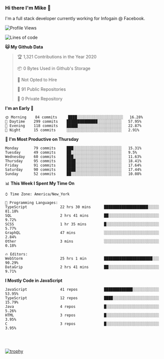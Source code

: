 ### Hi there I'm Mike 👋
I'm a full stack developer currently working for Infogain @ Facebook.

<!--START_SECTION:waka-->
![Profile Views](http://img.shields.io/badge/Profile%20Views-0-blue)

![Lines of code](https://img.shields.io/badge/From%20Hello%20World%20I%27ve%20Written-1.5%20million%20lines%20of%20code-blue)

**🐱 My Github Data** 

> 🏆 1,321 Contributions in the Year 2020
 > 
> 📦 0 Bytes Used in Github's Storage 
 > 
> 🚫 Not Opted to Hire
 > 
> 📜 91 Public Repositories
 > 
> 🔑 0 Private Repository 
 > 
**I'm an Early 🐤** 

```text
🌞 Morning    84 commits     ████░░░░░░░░░░░░░░░░░░░░░   16.28% 
🌆 Daytime    299 commits    ██████████████░░░░░░░░░░░   57.95% 
🌃 Evening    118 commits    █████░░░░░░░░░░░░░░░░░░░░   22.87% 
🌙 Night      15 commits     ░░░░░░░░░░░░░░░░░░░░░░░░░   2.91%

```
📅 **I'm Most Productive on Thursday** 

```text
Monday       79 commits     ███░░░░░░░░░░░░░░░░░░░░░░   15.31% 
Tuesday      49 commits     ██░░░░░░░░░░░░░░░░░░░░░░░   9.5% 
Wednesday    60 commits     ███░░░░░░░░░░░░░░░░░░░░░░   11.63% 
Thursday     95 commits     ████░░░░░░░░░░░░░░░░░░░░░   18.41% 
Friday       91 commits     ████░░░░░░░░░░░░░░░░░░░░░   17.64% 
Saturday     90 commits     ████░░░░░░░░░░░░░░░░░░░░░   17.44% 
Sunday       52 commits     ██░░░░░░░░░░░░░░░░░░░░░░░   10.08%

```


📊 **This Week I Spent My Time On** 

```text
⌚︎ Time Zone: America/New_York

💬 Programming Languages: 
TypeScript               22 hrs 30 mins      ████████████████████░░░░░   81.18% 
SQL                      2 hrs 41 mins       ██░░░░░░░░░░░░░░░░░░░░░░░   9.72% 
SCSS                     1 hr 35 mins        █░░░░░░░░░░░░░░░░░░░░░░░░   5.77% 
GraphQL                  47 mins             ░░░░░░░░░░░░░░░░░░░░░░░░░   2.84% 
Other                    3 mins              ░░░░░░░░░░░░░░░░░░░░░░░░░   0.18%

🔥 Editors: 
WebStorm                 25 hrs 1 min        ██████████████████████░░░   90.29% 
DataGrip                 2 hrs 41 mins       ██░░░░░░░░░░░░░░░░░░░░░░░   9.71%

```

**I Mostly Code in JavaScript** 

```text
JavaScript               41 repos            █████████████░░░░░░░░░░░░   53.95% 
TypeScript               12 repos            ████░░░░░░░░░░░░░░░░░░░░░   15.79% 
Java                     4 repos             █░░░░░░░░░░░░░░░░░░░░░░░░   5.26% 
HTML                     3 repos             █░░░░░░░░░░░░░░░░░░░░░░░░   3.95% 
C                        3 repos             █░░░░░░░░░░░░░░░░░░░░░░░░   3.95%

```



<!--END_SECTION:waka-->

##### &nbsp;
[![trophy](https://github-profile-trophy.vercel.app/?username=uptonm&theme=dracula)](https://github.com/ryo-ma/github-profile-trophy)
